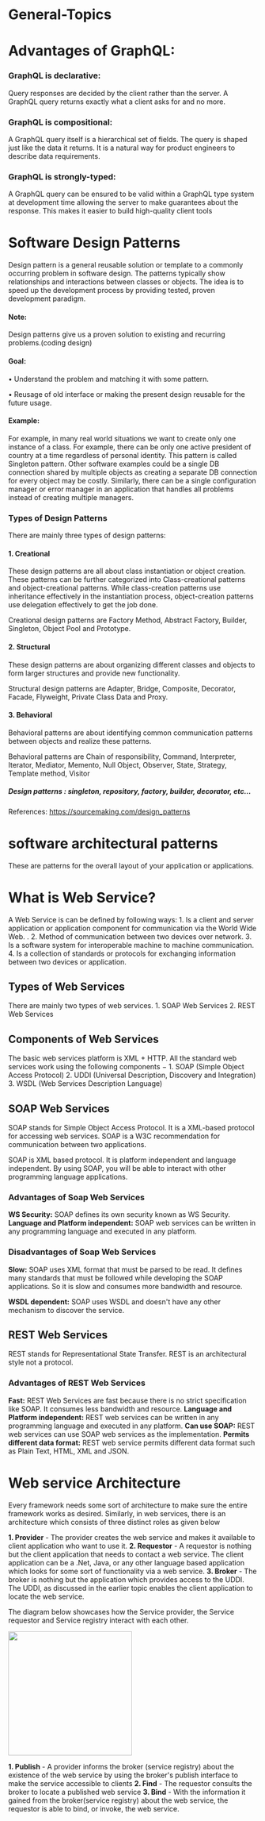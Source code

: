 # General-Topics

# Advantages of GraphQL:

### GraphQL is declarative: 
   Query responses are decided by the client rather than the server. A GraphQL query returns exactly what a client asks for and no more.

### GraphQL is compositional: 
   A GraphQL query itself is a hierarchical set of fields. The query is shaped just like the data it returns. It is a natural way for product engineers to describe data requirements.

### GraphQL is strongly-typed: 
  A GraphQL query can be ensured to be valid within a GraphQL type system at development time allowing the server to make guarantees about the response. This makes it easier to build high-quality client tools

# Software Design Patterns
   Design pattern is a general reusable solution or template to a commonly occurring problem in software design. The patterns typically show relationships and interactions between classes or objects. The idea is to speed up the development process by providing tested, proven development paradigm.
   
#### Note:
   Design patterns give us a proven solution to existing and recurring problems.(coding design)
   
#### Goal:
   • Understand the problem and matching it with some pattern.
   
   • Reusage of old interface or making the present design reusable for the future usage.

#### Example:
   For example, in many real world situations we want to create only one instance of a class. For example, there can be only one active president of country at a time regardless of personal identity. This pattern is called Singleton pattern. Other software examples could be a single DB connection shared by multiple objects as creating a separate DB connection for every object may be costly. Similarly, there can be a single configuration manager or error manager in an application that handles all problems instead of creating multiple managers.

### Types of Design Patterns
   There are mainly three types of design patterns:
#### 1. Creational
   These design patterns are all about class instantiation or object creation. These patterns can be further categorized into Class-creational patterns and object-creational patterns. While class-creation patterns use inheritance effectively in the instantiation process, object-creation patterns use delegation effectively to get the job done.

   Creational design patterns are Factory Method, Abstract Factory, Builder, Singleton, Object Pool and Prototype.

#### 2. Structural
   These design patterns are about organizing different classes and objects to form larger structures and provide new functionality.

   Structural design patterns are Adapter, Bridge, Composite, Decorator, Facade, Flyweight, Private Class Data and Proxy.

#### 3. Behavioral
   Behavioral patterns are about identifying common communication patterns between objects and realize these patterns.

   Behavioral patterns are Chain of responsibility, Command, Interpreter, Iterator, Mediator, Memento, Null Object, Observer, State, Strategy, Template method, Visitor
   
 ##### Design patterns : singleton, repository, factory, builder, decorator, etc...
 
 References:
	https://sourcemaking.com/design_patterns
   
# software architectural patterns
   These are patterns for the overall layout of your application or applications.




# What is Web Service?
A Web Service is can be defined by following ways:
    1. Is a client and server application or application component for communication via the World Wide Web. .
    2. Method of communication between two devices over network.
    3. Is a software system for interoperable machine to machine communication.
    4. Is a collection of standards or protocols for exchanging information between two devices or application.

## Types of Web Services
There are mainly two types of web services.
     1. SOAP Web Services
     2. REST Web Services

## Components of Web Services
The basic web services platform is XML + HTTP. All the standard web services work using the following components −
    1. SOAP (Simple Object Access Protocol)
    2. UDDI (Universal Description, Discovery and Integration)
    3. WSDL (Web Services Description Language)

## SOAP Web Services
SOAP stands for Simple Object Access Protocol. It is a XML-based protocol for accessing web services. SOAP is a W3C recommendation for communication between two applications.

SOAP is XML based protocol. It is platform independent and language independent. By using SOAP, you will be able to interact with other programming language applications.

### Advantages of Soap Web Services
**WS Security:** SOAP defines its own security known as WS Security.
**Language and Platform independent:** SOAP web services can be written in any programming language and executed in any platform.

### Disadvantages of Soap Web Services
**Slow:** SOAP uses XML format that must be parsed to be read. It defines many standards that must be followed while developing the SOAP applications. So it is slow and consumes more bandwidth and resource.

**WSDL dependent:** SOAP uses WSDL and doesn't have any other mechanism to discover the service.

## REST Web Services
REST stands for Representational State Transfer. REST is an architectural style not a protocol.

### Advantages of REST Web Services
**Fast:** REST Web Services are fast because there is no strict specification like SOAP. It consumes less bandwidth and resource.
**Language and Platform independent:** REST web services can be written in any programming language and executed in any platform.
**Can use SOAP:** REST web services can use SOAP web services as the implementation.
**Permits different data format:** REST web service permits different data format such as Plain Text, HTML, XML and JSON.
 
# Web service Architecture
Every framework needs some sort of architecture to make sure the entire framework works as desired. Similarly, in web services, there is an architecture which consists of three distinct roles as given below

   **1. Provider** - The provider creates the web service and makes it available to client application who want to use it.
   **2. Requestor** - A requestor is nothing but the client application that needs to contact a web service. The client application can be a .Net, Java, or any other language based application which looks for some sort of functionality via a web service.
   **3. Broker** - The broker is nothing but the application which provides access to the UDDI. The UDDI, as discussed in the earlier topic enables the client application to locate the web service. 

The diagram below showcases how the Service provider, the Service requestor and Service registry interact with each other. 

<img src="https://github.com/sathrak/General-Topics/blob/master/Webservice1.png" width="250">
	
  **1. Publish** - A provider informs the broker (service registry) about the existence of the web service by using the broker's publish interface to make the service accessible to clients
  **2. Find** - The requestor consults the broker to locate a published web service
  **3. Bind** - With the information it gained from the broker(service registry) about the web service, the requestor is able to bind, or invoke, the web service.
